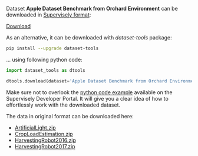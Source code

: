 Dataset **Apple Dataset Benchmark from Orchard Environment** can be downloaded in [Supervisely format](https://developer.supervisely.com/api-references/supervisely-annotation-json-format):

 [Download](https://assets.supervisely.com/remote/eyJsaW5rIjogInMzOi8vc3VwZXJ2aXNlbHktZGF0YXNldHMvMjIzMV9BcHBsZSBEYXRhc2V0IEJlbmNobWFyayBmcm9tIE9yY2hhcmQgRW52aXJvbm1lbnQvYXBwbGUtZGF0YXNldC1iZW5jaG1hcmstZnJvbS1vcmNoYXJkLWVudmlyb25tZW50LURhdGFzZXROaW5qYS50YXIiLCAic2lnIjogImVKaDJvaDhTRi9aRmdRa0RWbW1ObmZUY0VkOGx2K3djeHNCQ1NPU0Zvalk9In0=?response-content-disposition=attachment%3B%20filename%3D%22apple-dataset-benchmark-from-orchard-environment-DatasetNinja.tar%22)

As an alternative, it can be downloaded with *dataset-tools* package:
``` bash
pip install --upgrade dataset-tools
```

... using following python code:
``` python
import dataset_tools as dtools

dtools.download(dataset='Apple Dataset Benchmark from Orchard Environment', dst_dir='~/dataset-ninja/')
```
Make sure not to overlook the [python code example](https://developer.supervisely.com/getting-started/python-sdk-tutorials/iterate-over-a-local-project) available on the Supervisely Developer Portal. It will give you a clear idea of how to effortlessly work with the downloaded dataset.

The data in original format can be downloaded here:

- [ArtificialLight.zip](https://rex.libraries.wsu.edu/view/fileRedirect?instCode=01ALLIANCE_WSU&filePid=13356462160001842&download=true)
- [CropLoadEstimation.zip](https://rex.libraries.wsu.edu/view/fileRedirect?instCode=01ALLIANCE_WSU&filePid=13356462140001842&download=true)
- [HarvestingRobot2016.zip](https://rex.libraries.wsu.edu/view/fileRedirect?instCode=01ALLIANCE_WSU&filePid=13356462080001842&download=true)
- [HarvestingRobot2017.zip](https://rex.libraries.wsu.edu/view/fileRedirect?instCode=01ALLIANCE_WSU&filePid=13356462040001842&download=true)

